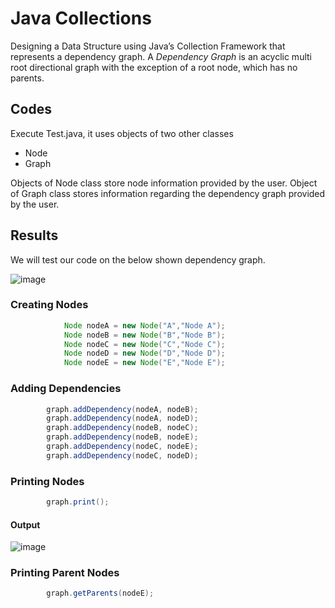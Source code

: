 # Java Collections
Designing a Data Structure using Java’s Collection Framework that represents a dependency graph. A *Dependency Graph* is an acyclic multi root directional graph with the exception of a root node, which has no parents.

## Codes
Execute Test.java, it uses objects of two other classes

- Node
- Graph

Objects of Node class store node information provided by the user. Object of Graph class stores information regarding the dependency graph provided by the user.

## Results
We will test our code on the below shown dependency graph.

![image](https://user-images.githubusercontent.com/23214916/50043239-ada6e080-0096-11e9-897a-e8803d1cc246.png)


### Creating Nodes

```java
    		Node nodeA = new Node("A","Node A");
    		Node nodeB = new Node("B","Node B");
    		Node nodeC = new Node("C","Node C");
    		Node nodeD = new Node("D","Node D");
    		Node nodeE = new Node("E","Node E");
```


### Adding Dependencies

```java
		graph.addDependency(nodeA, nodeB);
		graph.addDependency(nodeA, nodeD);
		graph.addDependency(nodeB, nodeC);
		graph.addDependency(nodeB, nodeE);
		graph.addDependency(nodeC, nodeE);
		graph.addDependency(nodeC, nodeD);
```


### Printing Nodes

```java
		graph.print();
```
#### Output

![image](https://user-images.githubusercontent.com/23214916/50043333-15a9f680-0098-11e9-85fc-dfd58562ed8c.png)



### Printing Parent Nodes

```java
		graph.getParents(nodeE);
```


